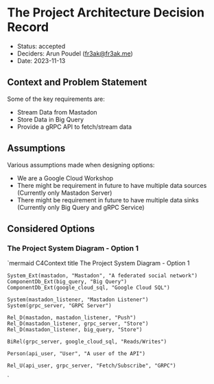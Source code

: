 # The Project Architecture Decision Record

- Status: accepted
- Deciders: Arun Poudel (<fr3ak@fr3ak.me>)
- Date: 2023-11-13

## Context and Problem Statement

Some of the key requirements are:

- Stream Data from Mastadon
- Store Data in Big Query
- Provide a gRPC API to fetch/stream
 data

## Assumptions

Various assumptions made when designing options:

- We are a Google Cloud Workshop
- There might be requirement in future to have
multiple data sources (Currently only Mastadon Server)
- There might be requirement in future to have
multiple data sinks (Currently only Big Query and gRPC Service)

## Considered Options

### The Project System Diagram - Option 1

`mermaid
C4Context
    title The Project System Diagram - Option 1

    System_Ext(mastadon, "Mastadon", "A federated social network")
    ComponentDb_Ext(big_query, "Big Query")
    ComponentDb_Ext(google_cloud_sql, "Google Cloud SQL")

    System(mastadon_listener, "Mastadon Listener")
    System(grpc_server, "GRPC Server")

    Rel_D(mastadon, mastadon_listener, "Push")
    Rel_D(mastadon_listener, grpc_server, "Store")
    Rel_D(mastadon_listener, big_query, "Store")

    BiRel(grpc_server, google_cloud_sql, "Reads/Writes")

    Person(api_user, "User", "A user of the API")

    Rel_U(api_user, grpc_server, "Fetch/Subscribe", "GRPC")
`